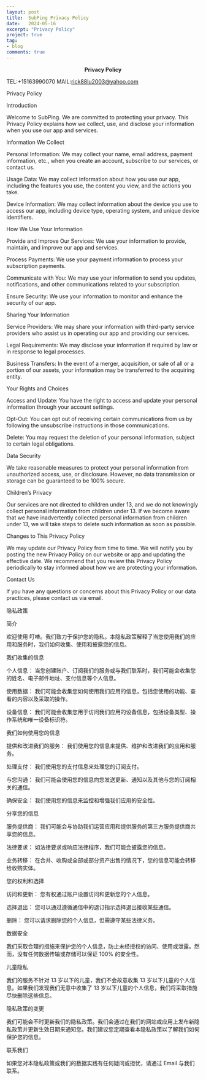```yaml
---
layout: post
title:  SubPing Privacy Policy
date:   2024-05-16
excerpt: "Privacy Policy"
project: true
tag:
- blog
comments: true
---
```

 
    
<center><b>Privacy Policy</b></center>
     


TEL:+15163990070 
MAIL:rick88lu2003@yahoo.com   <br>


Privacy Policy

Introduction

Welcome to SubPing. We are committed to protecting your privacy. This Privacy Policy explains how we collect, use, and disclose your information when you use our app and services.

Information We Collect

Personal Information: We may collect your name, email address, payment information, etc., when you create an account, subscribe to our services, or contact us.

Usage Data: We may collect information about how you use our app, including the features you use, the content you view, and the actions you take.

Device Information: We may collect information about the device you use to access our app, including device type, operating system, and unique device identifiers.

How We Use Your Information

Provide and Improve Our Services: We use your information to provide, maintain, and improve our app and services.

Process Payments: We use your payment information to process your subscription payments.

Communicate with You: We may use your information to send you updates, notifications, and other communications related to your subscription.

Ensure Security: We use your information to monitor and enhance the security of our app.

Sharing Your Information

Service Providers: We may share your information with third-party service providers who assist us in operating our app and providing our services.

Legal Requirements: We may disclose your information if required by law or in response to legal processes.

Business Transfers: In the event of a merger, acquisition, or sale of all or a portion of our assets, your information may be transferred to the acquiring entity.

Your Rights and Choices

Access and Update: You have the right to access and update your personal information through your account settings.

Opt-Out: You can opt out of receiving certain communications from us by following the unsubscribe instructions in those communications.

Delete: You may request the deletion of your personal information, subject to certain legal obligations.

Data Security

We take reasonable measures to protect your personal information from unauthorized access, use, or disclosure. However, no data transmission or storage can be guaranteed to be 100% secure.

Children’s Privacy

Our services are not directed to children under 13, and we do not knowingly collect personal information from children under 13. If we become aware that we have inadvertently collected personal information from children under 13, we will take steps to delete such information as soon as possible.

Changes to This Privacy Policy

We may update our Privacy Policy from time to time. We will notify you by posting the new Privacy Policy on our website or app and updating the effective date. We recommend that you review this Privacy Policy periodically to stay informed about how we are protecting your information.

Contact Us

If you have any questions or concerns about this Privacy Policy or our data practices, please contact us via email.


隐私政策


简介

欢迎使用 叮喳。我们致力于保护您的隐私。本隐私政策解释了当您使用我们的应用和服务时，我们如何收集、使用和披露您的信息。

我们收集的信息

个人信息： 当您创建账户、订阅我们的服务或与我们联系时，我们可能会收集您的姓名、电子邮件地址、支付信息等个人信息。

使用数据： 我们可能会收集您如何使用我们应用的信息，包括您使用的功能、查看的内容以及采取的操作。

设备信息： 我们可能会收集您用于访问我们应用的设备信息，包括设备类型、操作系统和唯一设备标识符。

我们如何使用您的信息

提供和改进我们的服务： 我们使用您的信息来提供、维护和改进我们的应用和服务。

处理支付： 我们使用您的支付信息来处理您的订阅支付。

与您沟通： 我们可能会使用您的信息向您发送更新、通知以及其他与您的订阅相关的通信。

确保安全： 我们使用您的信息来监控和增强我们应用的安全性。

分享您的信息

服务提供商： 我们可能会与协助我们运营应用和提供服务的第三方服务提供商共享您的信息。

法律要求： 如法律要求或响应法律程序，我们可能会披露您的信息。

业务转移： 在合并、收购或全部或部分资产出售的情况下，您的信息可能会转移给收购实体。

您的权利和选择

访问和更新： 您有权通过账户设置访问和更新您的个人信息。

选择退出： 您可以通过遵循通信中的退订指示选择退出接收某些通信。

删除： 您可以请求删除您的个人信息，但需遵守某些法律义务。

数据安全

我们采取合理的措施来保护您的个人信息，防止未经授权的访问、使用或泄露。然而，没有任何数据传输或存储可以保证 100% 的安全性。

儿童隐私

我们的服务不针对 13 岁以下的儿童，我们不会故意收集 13 岁以下儿童的个人信息。如果我们发现我们无意中收集了 13 岁以下儿童的个人信息，我们将采取措施尽快删除这些信息。

隐私政策的变更

我们可能会不时更新我们的隐私政策。我们会通过在我们的网站或应用上发布新隐私政策并更新生效日期来通知您。我们建议您定期查看本隐私政策以了解我们如何保护您的信息。

联系我们

如果您对本隐私政策或我们的数据实践有任何疑问或担忧，请通过 Email 与我们联系。
	
	 
  
 

 
 
 
